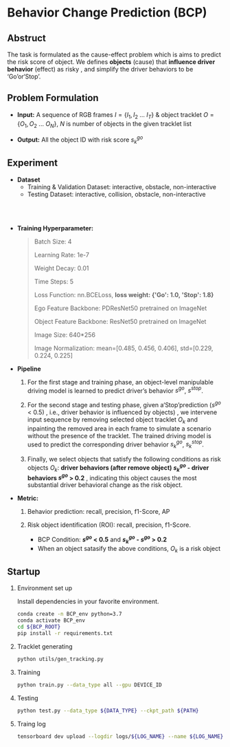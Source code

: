 # Behavior Change Prediction (BCP)


## **Abstruct**
The task is formulated as the cause-effect problem which is aims to predict the risk score of object. We defines **objects** (cause) that **influence driver behavior** (effect) as risky , and simplify the driver behaviors to be ‘Go’or‘Stop’.

## **Problem Formulation**
* **Input:** A sequence of RGB frames $I = \{I_1, I_2\ ...\ I_T\}$  & object tracklet $O = \{O_1,O_2\ ...\ O_N\}$, $N$ is number of objects in the given tracklet list

* **Output:**  All the object ID with risk score $s^{go}_k$

## **Experiment**
	
- **Dataset**
	* Training & Validation Dataset: interactive, obstacle, non-interactive
    * Testing Dataset: interactive, collision, obstacle, non-interactive
<br />
<br />

- **Training Hyperparameter:**
	
	> Batch Size:	4
	> 
	> Learning Rate:	1e-7
	> 
	> Weight Decay:  0.01
	> 
	> Time Steps:	5
	> 
	> Loss Function: nn.BCELoss, **loss weight: {'Go': 1.0, 'Stop': 1.8}**
	> 
	> Ego Feature Backbone:	PDResNet50 pretrained on ImageNet
	> 
	> Object Feature Backbone:	ResNet50 pretrained on ImageNet
	> 
	> Image Size: 640\*256
	> 
	> Image Normalization: mean=[0.485, 0.456, 0.406], std=[0.229, 0.224, 0.225]

- **Pipeline**
	
	
    1. For the first stage and training phase, an object-level manipulable driving model is learned to predict driver’s behavior $s^{go}$, $s^{stop}$.
	
	2. For the second stage and testing phase, given a‘Stop’prediction ($s^{go}$ < 0.5) , i.e., driver behavior is influenced by objects) , we intervene input sequence by removing selected object tracklet $O_k$ and inpainting the removed area in each frame to simulate a scenario without the presence of the tracklet. The trained driving model is used to predict the corresponding driver behavior $s^{go}_k$, $s^{stop}_k$.
	
	3. Finally, we select objects that satisfy the following conditions as risk objects $O_k$: **driver behaviors (after remove object) $s^{go}_k$ - driver behaviors $s^{go}$ > 0.2** , indicating this object causes the most substantial driver behavioral change as the risk object. 

- **Metric:**
	1. Behavior prediction: recall, precision, f1-Score, AP
	2. Risk object identification (ROI): recall, precision, f1-Score. 
		
		* BCP Condition: **$s^{go}$ < 0.5** and **$s^{go}_k$ - $s^{go}$ > 0.2**
		* When an object satasify the above conditions, $O_k$ is a risk object



## **Startup**

1. Environment set up
  	
	Install dependencies in your favorite environment. 	
	```bash
	conda create -n BCP_env python=3.7
	conda activate BCP_env
	cd ${BCP_ROOT}
	pip install -r requirements.txt
	```
1. Tracklet generating
	```bash
	python utils/gen_tracking.py	
	```
2.  Training
	```bash
	python train.py --data_type all --gpu DEVICE_ID
	```
3. Testing
	```bash
	python test.py --data_type ${DATA_TYPE} --ckpt_path ${PATH}
	```
4. Traing log
	```bash
	tensorboard dev upload --logdir logs/${LOG_NAME} --name ${LOG_NAME}
	```


		
